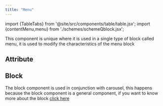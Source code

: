 ```yaml
---
title: "Menu"
---
```


import {TableTabs} from '@site/src/components/table/table.jsx';
import {contentMenu,menu} from './schemes/schemeQblock.jsx';

This component is unique where it is used in a single type of block called menu, it is used to modify the characteristics of the menu block

<TableTabs tabsContent={contentMenu} />


## Attribute
<TableTabs tabsContent={menu} />

## Block
The block component is used in conjunction with carousel, this happens because the block component is a general component, if you want to know more about the block [click here](./block)